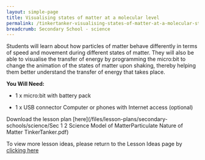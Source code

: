 ```yaml
---
layout: simple-page
title: Visualising states of matter at a molecular level
permalink: /tinkertanker-visualising-states-of-matter-at-a-molecular-state/
breadcrumb: Secondary School - science
---
```


Students will learn about how particles of matter behave differently in terms of speed and movement during different states of matter. They will also be able to visualise the transfer of energy by programming the micro:bit to change the animation of the states of matter upon shaking, thereby helping them better understand the transfer of energy that takes place.

**You Will Need:**

* 1 x micro:bit with battery pack

* 1 x USB connector Computer or phones with Internet access (optional)

Download the lesson plan [here](/files/lesson-plans/secondary-schools/science/Sec 1  2 Science  Model of MatterParticulate Nature of Matter TinkerTanker.pdf)

To view more lesson ideas, please return to the Lesson Ideas page by [clicking here](/in-schools/digital-maker/lesson-ideas-secondary/)
